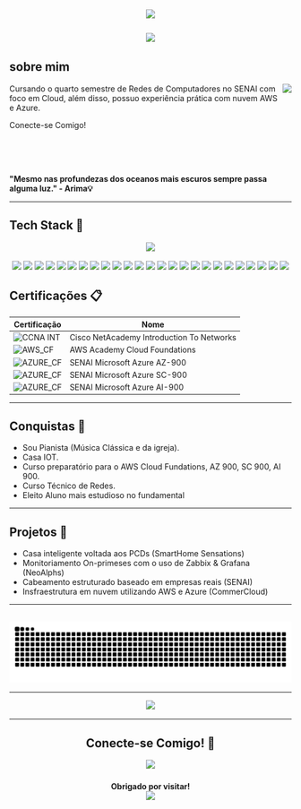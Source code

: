 <h1 align="center">
  <img src="https://capsule-render.vercel.app/api?type=waving&height=300&color=A020F0&text=Fellipe%20Andrey♪♫">
</h1>


<p align="center">
  <img src="https://readme-typing-svg.herokuapp.com?font=Oswald&size=25&duration=2000&pause=3000&color=D09EF7&center=true&width=435&lines=Cloud+Engineer+%7C+Cisco+Engineer">
</p>


## sobre mim

<img align="right" height="190" src="https://i.pinimg.com/originals/5a/8a/07/5a8a07e241c0e493055c029ff144dcd2.gif">

Cursando o quarto semestre de Redes de Computadores no SENAI com foco em Cloud, além disso,
possuo experiência prática com nuvem AWS e Azure.

Conecte-se Comigo!

<br><br><br>

**"Mesmo nas profundezas dos oceanos mais escuros sempre passa alguma luz." - Arima💡**

---

## Tech Stack 👑 

<p align="center">
    <img src="https://skillicons.dev/icons?i=arduino,c,azure,debian,github,discord,linux,windows,instagram,grafana,gmail,aws,git">
</p>
<p align="center">
    <img src="https://img.shields.io/badge/ChatGPT-74aa9c?logo=openai&logoColor=white">
    <img src="https://custom-icon-badges.demolab.com/badge/Deepseek-4D6BFF?logo=deepseek&logoColor=fff">
    <img src="https://img.shields.io/badge/Opera%20GX-EE2950?logo=operagx&logoColor=fff">
    <img src="https://img.shields.io/badge/Google%20Gemini-886FBF?logo=googlegemini&logoColor=fff">
    <img src="https://img.shields.io/badge/Google%20Drive-4285F4?logo=googledrive&logoColor=fff">
    <img src="https://img.shields.io/badge/AWS-%23FF9900.svg?logo=amazon-web-services&logoColor=white">
    <img src="https://img.shields.io/badge/Trello-0052CC?logo=trello&logoColor=fff">
    <img src="https://img.shields.io/badge/Zoom-2D8CFF?logo=zoom&logoColor=white">
    <img src="https://img.shields.io/badge/MariaDB-003545?logo=mariadb&logoColor=white">
    <img src="https://img.shields.io/badge/MySQL-4479A1?logo=mysql&logoColor=fff">
    <img src="https://img.shields.io/badge/Canva-%2300C4CC.svg?&logo=Canva&logoColor=white">
    <img src="https://img.shields.io/badge/Steam-%23000000.svg?logo=steam&logoColor=white">
    <img src="https://img.shields.io/badge/Mega-%23D90007.svg?logo=mega&logoColor=white">
    <img src="https://custom-icon-badges.demolab.com/badge/LinkedIn-0A66C2?logo=linkedin-white&logoColor=fff">
    <img src="https://img.shields.io/badge/Spotify-1ED760?logo=spotify&logoColor=white">
    <img src="https://img.shields.io/badge/Telegram-2CA5E0?logo=telegram&logoColor=white">
    <img src="https://img.shields.io/badge/WhatsApp-25D366?logo=whatsapp&logoColor=white">
    <img src="https://img.shields.io/badge/YouTube-%23FF0000.svg?logo=YouTube&logoColor=white">
    <img src="https://img.shields.io/badge/Bluesky-0285FF?logo=bluesky&logoColor=fff">
    <img src="https://img.shields.io/badge/Crunchyroll-F47521?logo=crunchyroll&logoColor=white">
    <img src="https://img.shields.io/badge/Netflix-E50914?logo=netflix&logoColor=white">
    <img src="https://img.shields.io/badge/Twitch-%239146FF.svg?logo=Twitch&logoColor=white">
    <img src="https://img.shields.io/badge/Telegram-2CA5E0?logo=telegram&logoColor=white">
    <img src="https://img.shields.io/badge/Pinterest-%23E60023.svg?logo=Pinterest&logoColor=white">
    <img src="https://img.shields.io/badge/GitHub-%23121011.svg?logo=github&logoColor=white">
</p>


## Certificações 📋

| Certificação | Nome |
| --- | --- |
| ![CCNA INT](https://img.shields.io/badge/CISCO_Introduction_To_Networks-t?style=flat&logo=cisco&color=black) | Cisco NetAcademy Introduction To Networks |
| ![AWS_CF](https://img.shields.io/badge/_-AWS_Academy_Cloud_Foundations-t?style=flat&logo=amazonwebservices&logoColor=orange&labelColor=black&color=black&link=https%3A%2F%2Fwww.credly.com%2Fbadges%2F8ac732aa-f26a-44cb-b176-bebfe1552e31%2Fpublic_url) | AWS Academy Cloud Foundations |
| ![AZURE_CF](https://img.shields.io/badge/SENAI-_Microsoft_Azure_AZ%20900-t?style=flat&labelColor=%23B22222&color=white) | SENAI Microsoft Azure AZ-900 |
| ![AZURE_CF](https://img.shields.io/badge/SENAI-_Microsoft_Azure_SC%20900-t?style=flat&labelColor=%23B22222&color=white) | SENAI Microsoft Azure SC-900 |
| ![AZURE_CF](https://img.shields.io/badge/SENAI-_Microsoft_Azure_AI%20900-t?style=flat&labelColor=%23B22222&color=white) | SENAI Microsoft Azure AI-900 |

---


## Conquistas 🥇

- Sou Pianista (Música Clássica e da igreja).
- Casa IOT.
- Curso preparatório para o AWS Cloud Fundations, AZ 900, SC 900, AI 900.
- Curso Técnico de Redes.
- Eleito Aluno mais estudioso no fundamental

---

## Projetos 🚀

- Casa inteligente voltada aos PCDs (SmartHome Sensations)
- Monitoriamento On-primeses com o uso de Zabbix & Grafana (NeoAlphs)
- Cabeamento estruturado baseado em empresas reais (SENAI)
- Insfraestrutura em nuvem utilizando AWS e Azure (CommerCloud)

---

##

<div align="center">

<img src="https://raw.githubusercontent.com/FellipeAnd/FellipeAnd/output/snake.svg" alt="Snake animation" />

---

<p align="center">
    <img src="https://github-readme-streak-stats.herokuapp.com?user=FellipeAnd&theme=buefy-dark&hide_border=true&short_numbers=true&exclude_days=Sun%2CSat">
</p>

---
## Conecte-se Comigo! 🔗

<p align="center">
    <a href="https://custom-icon-badges.demolab.com/badge/LinkedIn-0A66C2?logo=linkedin-white&logoColor=fff"><img src="https://custom-icon-badges.demolab.com/badge/LinkedIn-0A66C2?logo=linkedin-white&logoColor=fff"></a>
</p>

<h4 align="center">
    Obrigado por visitar!
    <div>
      <img src="https://komarev.com/ghpvc/?username=your-github-FellipeAnd">
    </div>
</h4>
